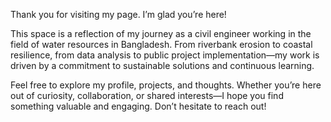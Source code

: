 Thank you for visiting my page. I’m glad you’re here!

This space is a reflection of my journey as a civil engineer working in the field of water resources in Bangladesh. From riverbank erosion to coastal resilience, from data analysis to public project implementation—my work is driven by a commitment to sustainable solutions and continuous learning.

Feel free to explore my profile, projects, and thoughts. Whether you’re here out of curiosity, collaboration, or shared interests—I hope you find something valuable and engaging. Don’t hesitate to reach out!
